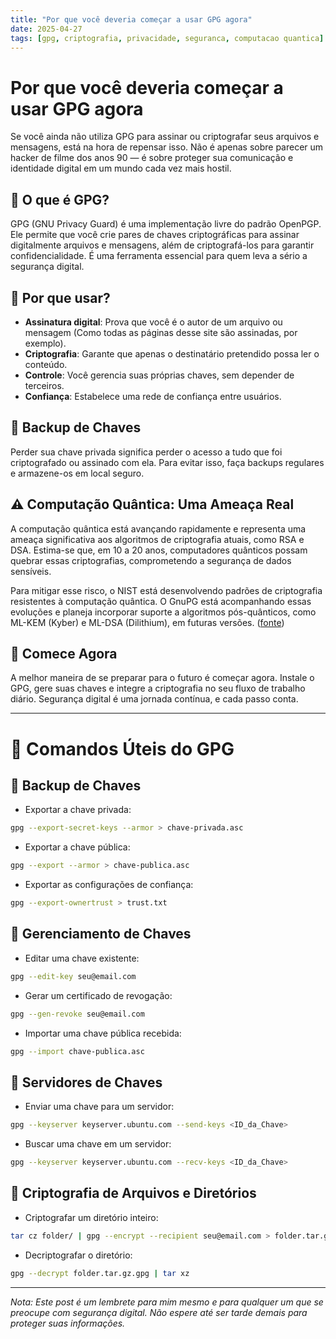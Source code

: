 ```yaml
---
title: "Por que você deveria começar a usar GPG agora"
date: 2025-04-27
tags: [gpg, criptografia, privacidade, seguranca, computacao quantica]
---
```


# Por que você deveria começar a usar GPG agora

Se você ainda não utiliza GPG para assinar ou criptografar seus arquivos e mensagens, está na hora de repensar isso. Não é apenas sobre parecer um hacker de filme dos anos 90 — é sobre proteger sua comunicação e identidade digital em um mundo cada vez mais hostil.

## 🔐 O que é GPG?

GPG (GNU Privacy Guard) é uma implementação livre do padrão OpenPGP. Ele permite que você crie pares de chaves criptográficas para assinar digitalmente arquivos e mensagens, além de criptografá-los para garantir confidencialidade. É uma ferramenta essencial para quem leva a sério a segurança digital.

## 🧠 Por que usar?

- **Assinatura digital**: Prova que você é o autor de um arquivo ou mensagem (Como todas as páginas desse site são assinadas, por exemplo).
- **Criptografia**: Garante que apenas o destinatário pretendido possa ler o conteúdo.
- **Controle**: Você gerencia suas próprias chaves, sem depender de terceiros.
- **Confiança**: Estabelece uma rede de confiança entre usuários.

## 💾 Backup de Chaves

Perder sua chave privada significa perder o acesso a tudo que foi criptografado ou assinado com ela. Para evitar isso, faça backups regulares e armazene-os em local seguro.

## ⚠️ Computação Quântica: Uma Ameaça Real

A computação quântica está avançando rapidamente e representa uma ameaça significativa aos algoritmos de criptografia atuais, como RSA e DSA. Estima-se que, em 10 a 20 anos, computadores quânticos possam quebrar essas criptografias, comprometendo a segurança de dados sensíveis.

Para mitigar esse risco, o NIST está desenvolvendo padrões de criptografia resistentes à computação quântica. O GnuPG está acompanhando essas evoluções e planeja incorporar suporte a algoritmos pós-quânticos, como ML-KEM (Kyber) e ML-DSA (Dilithium), em futuras versões. ([fonte](https://datatracker.ietf.org/doc/draft-ietf-openpgp-pqc/?utm_source=chatgpt.com))

## 🚀 Comece Agora

A melhor maneira de se preparar para o futuro é começar agora. Instale o GPG, gere suas chaves e integre a criptografia no seu fluxo de trabalho diário. Segurança digital é uma jornada contínua, e cada passo conta.

---

# 📜 Comandos Úteis do GPG

## 🔹 Backup de Chaves

- Exportar a chave privada:

```bash
gpg --export-secret-keys --armor > chave-privada.asc
```

- Exportar a chave pública:

```bash
gpg --export --armor > chave-publica.asc
```

- Exportar as configurações de confiança:

```bash
gpg --export-ownertrust > trust.txt
```

## 🔹 Gerenciamento de Chaves

- Editar uma chave existente:

```bash
gpg --edit-key seu@email.com
```

- Gerar um certificado de revogação:

```bash
gpg --gen-revoke seu@email.com
```

- Importar uma chave pública recebida:

```bash
gpg --import chave-publica.asc
```

## 🔹 Servidores de Chaves

- Enviar uma chave para um servidor:

```bash
gpg --keyserver keyserver.ubuntu.com --send-keys <ID_da_Chave>
```

- Buscar uma chave em um servidor:

```bash
gpg --keyserver keyserver.ubuntu.com --recv-keys <ID_da_Chave>
```

## 🔹 Criptografia de Arquivos e Diretórios

- Criptografar um diretório inteiro:

```bash
tar cz folder/ | gpg --encrypt --recipient seu@email.com > folder.tar.gz.gpg
```

- Decriptografar o diretório:

```bash
gpg --decrypt folder.tar.gz.gpg | tar xz
```

---

*Nota: Este post é um lembrete para mim mesmo e para qualquer um que se preocupe com segurança digital. Não espere até ser tarde demais para proteger suas informações.*
